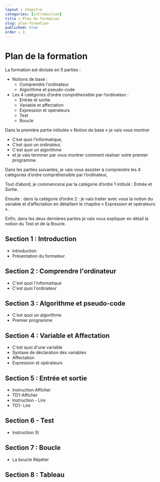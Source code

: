 ```yaml
---
layout : chapitre
categories: [introduction]
title : Plan du formation
slug: plan-formation
published: true
order : 3
---
```


# Plan de la formation

La formation est divisée en 5 parties : 

- Notions de base : 
  - Comprendre l'ordinateur
  - Algorithme et pseudo-code
- Les 4 catégories d’ordre compréhensible par l’ordinateur : 
  - Entrée et sortie
  - Variable et affectation
  - Expression et opérateurs
  - Test
  - Boucle
  

Dans la première partie intitulée « Notion de base » je vais vous montrer 

-	C’est quoi l’informatique, 
-	C’est quoi un ordinateur, 
-	C'est quoi un algorithme 
-	et je vais terminer par vous montrer comment réaliser votre premier programme. 

Dans les parties suivantes, je vais vous assister à comprendre les 4 catégories d’ordre compréhensible par l’ordinateur,

Tout d’abord, je commencerai par la catégorie d’ordre 1 intitulé : Entrée et Sortie.

Ensuite : dans la catégorie d’ordre 2 : je vais traiter avec vous la notion du variable et d’affectation en détaillant le chapitre « Expression et opérateurs ».

Enfin, dans les deux dernières parties je vais vous expliquer en détail la notion du Test et de la Boucle.

## Section 1 : Introduction

- Introduction
- Présentation du formateur 

## Section 2 : Comprendre l'ordinateur

- C'est quoi l'informatique
- C'est quoi l'ordinateur

## Section 3 : Algorithme et pseudo-code

- C'est quoi un algorithme 
- Premier programme
  
## Section 4 : Variable et Affectation 

- C'est quoi d'une variable 
- Syntaxe de déclaration des variables
- Affectation
- Expression et opérateurs

## Section 5 : Entrée et sortie 

- Instruction Afficher
- TD1-Afficher
- Instruction - Lire
- TD1- Lire

## Section 6 - Test

- Instruction SI

## Section 7 : Boucle 

- La boucle Répéter

## Section 8 : Tableau